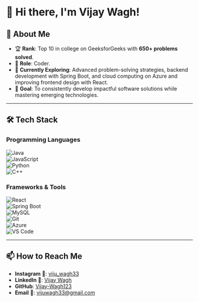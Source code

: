 # 👋 Hi there, I'm Vijay Wagh!  

## 🚀 About Me  
- 🏆 **Rank**: Top 10 in college on GeeksforGeeks with **650+ problems solved**.  
- 👔 **Role**: Coder.  
- 🌱 **Currently Exploring**: Advanced problem-solving strategies, backend development with Spring Boot, and cloud computing on Azure and improving frontend design with React.  
- 🎯 **Goal**: To consistently develop impactful software solutions while mastering emerging technologies.   

---

## 🛠️ Tech Stack  

### **Programming Languages**  
![Java](https://img.shields.io/badge/Java-%23ED8B00.svg?style=for-the-badge&logo=java&logoColor=white)  
![JavaScript](https://img.shields.io/badge/JavaScript-%23F7DF1E.svg?style=for-the-badge&logo=javascript&logoColor=black)  
![Python](https://img.shields.io/badge/Python-%233776AB.svg?style=for-the-badge&logo=python&logoColor=white)  
![C++](https://img.shields.io/badge/C%2B%2B-%2300599C.svg?style=for-the-badge&logo=c%2B%2B&logoColor=white)  

### **Frameworks & Tools**  
![React](https://img.shields.io/badge/React-%2361DAFB.svg?style=for-the-badge&logo=react&logoColor=black)  
![Spring Boot](https://img.shields.io/badge/Spring_Boot-%236DB33F.svg?style=for-the-badge&logo=spring-boot&logoColor=white)  
![MySQL](https://img.shields.io/badge/MySQL-%2300f.svg?style=for-the-badge&logo=mysql&logoColor=white)  
![Git](https://img.shields.io/badge/Git-%23F05033.svg?style=for-the-badge&logo=git&logoColor=white)  
![Azure](https://img.shields.io/badge/Microsoft_Azure-%230078D4.svg?style=for-the-badge&logo=microsoft-azure&logoColor=white)  
![VS Code](https://img.shields.io/badge/VS_Code-%23007ACC.svg?style=for-the-badge&logo=visual-studio-code&logoColor=white)  

---

## 📫 How to Reach Me  
- **Instagram** 📸: [viju_wagh33](https://www.instagram.com/stories/viju_wagh33/)  
- **LinkedIn** 🤝: [Vijay Wagh](https://www.linkedin.com/in/vijay-wagh-b5197626a)  
- **GitHub**: [Vijay-Wagh123](https://github.com/Vijay-Wagh123)  
- **Email** 📧: [vijuwagh33@gmail.com](mailto:vijuwagh33@gmail.com)  
